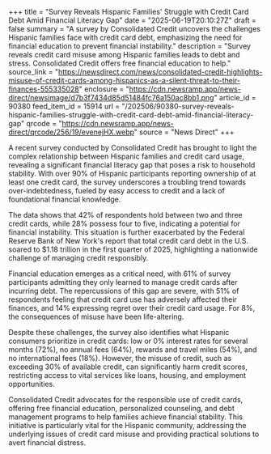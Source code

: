 +++
title = "Survey Reveals Hispanic Families' Struggle with Credit Card Debt Amid Financial Literacy Gap"
date = "2025-06-19T20:10:27Z"
draft = false
summary = "A survey by Consolidated Credit uncovers the challenges Hispanic families face with credit card debt, emphasizing the need for financial education to prevent financial instability."
description = "Survey reveals credit card misuse among Hispanic families leads to debt and stress. Consolidated Credit offers free financial education to help."
source_link = "https://newsdirect.com/news/consolidated-credit-highlights-misuse-of-credit-cards-among-hispanics-as-a-silent-threat-to-their-finances-555335028"
enclosure = "https://cdn.newsramp.app/news-direct/newsimage/d7b3f7434d85d51484fc76a150ac8bb1.png"
article_id = 90380
feed_item_id = 15914
url = "/202506/90380-survey-reveals-hispanic-families-struggle-with-credit-card-debt-amid-financial-literacy-gap"
qrcode = "https://cdn.newsramp.app/news-direct/qrcode/256/19/evenejHX.webp"
source = "News Direct"
+++

<p>A recent survey conducted by Consolidated Credit has brought to light the complex relationship between Hispanic families and credit card usage, revealing a significant financial literacy gap that poses a risk to household stability. With over 90% of Hispanic participants reporting ownership of at least one credit card, the survey underscores a troubling trend towards over-indebtedness, fueled by easy access to credit and a lack of foundational financial knowledge.</p><p>The data shows that 42% of respondents hold between two and three credit cards, while 28% possess four to five, indicating a potential for financial instability. This situation is further exacerbated by the Federal Reserve Bank of New York's report that total credit card debt in the U.S. soared to $1.18 trillion in the first quarter of 2025, highlighting a nationwide challenge of managing credit responsibly.</p><p>Financial education emerges as a critical need, with 61% of survey participants admitting they only learned to manage credit cards after incurring debt. The repercussions of this gap are severe, with 51% of respondents feeling that credit card use has adversely affected their finances, and 14% expressing regret over their credit card usage. For 8%, the consequences of misuse have been life-altering.</p><p>Despite these challenges, the survey also identifies what Hispanic consumers prioritize in credit cards: low or 0% interest rates for several months (72%), no annual fees (64%), rewards and travel miles (54%), and no international fees (18%). However, the misuse of credit, such as exceeding 30% of available credit, can significantly harm credit scores, restricting access to vital services like loans, housing, and employment opportunities.</p><p>Consolidated Credit advocates for the responsible use of credit cards, offering free financial education, personalized counseling, and debt management programs to help families achieve financial stability. This initiative is particularly vital for the Hispanic community, addressing the underlying issues of credit card misuse and providing practical solutions to avert financial distress.</p>